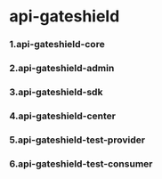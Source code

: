 # api-gateshield

### 1.api-gateshield-core

### 2.api-gateshield-admin

### 3.api-gateshield-sdk

### 4.api-gateshield-center

### 5.api-gateshield-test-provider

### 6.api-gateshield-test-consumer

### 

